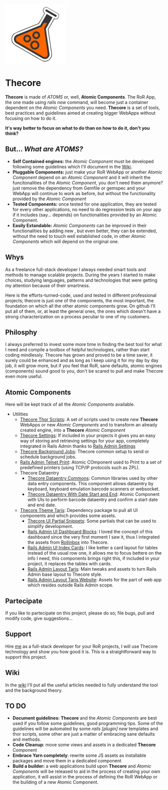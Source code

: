 ![Thecore Logo](https://github.com/gabrieletassoni/thecore_ui_layout_taris_website/raw/master/app/assets/images/logo.png)
# Thecore
**Thecore** is made of _ATOMS_ or, well, **Atomic Components**. 
The RoR App, the one made using _rails new_ command, will become just a container dependent on the _Atomic Components_ you need.
**Thecore** is a set of tools, best practices and guidelines aimed at creating bigger WebApps without focusing on how to do it.

**It's way better to focus on what to do than on how to do it, don't you think?**

## But... _What are ATOMS?_
 * **Self Contained engines:** the _Atomic Component_ must be developed following some guidelines which I'll document in the [Wiki](https://github.com/gabrieletassoni/thecore/wiki/Atomic_Component_Guidelines).
 * **Pluggable Components:** just make your RoR WebApp or another _Atomic Component_ depend on an _Atomic Component_ and it will inherit the funcitonalities of the _Atomic Component_, you don't need them anymore? just remove the dependency from Gemfile or gemspec and your WebApp will continue to work as before, but without the functionality provided by the _Atomic Component_
 * **Tested Components:** once tested for one application, they are tested for every other applications, no need to do regression tests on your app if it includes (say... depends) on functionalities provided by an Atomic Component.
 * **Easily Extandable:** _Atomic Components_ can be improved in their functionalities by adding new , but even better, they can be extended, without the need to touch well established code, in other _Atomic Components_ which will depend on the original one.
## Whys
As a freelance full-stack developer I always needed smart tools and methods to manage scalable projects. During the years I started to make choices, studying languages, patterns and technologies that were getting my attention because of their smartness.

Here is the efforts-turned-code, used and tested in different professional projects; thecore is just one of the  components, the most important, the foundation on which all the other atomic components grow. On github I'll put all of them, or, at least the general ones, the ones which doesn't have a strong characterization on a process peculiar to one of my customers.
## Philosphy
I always preferred to invest some more time in finding the best tool for what I need and compile a toolbox of helpful technologies, rather than start coding mindlessly. Thecore has grown and proved to be a time saver, it surely could be enhanced and as long as I keep using it for my day by day job, it will grow more, but if you feel that RoR, sane defaults, atomic engines (components) sound good to you, don't be scared to pull and make Thecore even more useful.
## Atomic Components
Here will be kept track of all the _Atomic Components_ available.
 * Utilities
    * [Thecore Thor Scripts](https://github.com/gabrieletassoni/thecore_thor_scripts): A set of scripts used to create new **Thecore** WebApps or new _Atomic Components_ and to transform an already created engine, into a **Thecore** _Atomic Component_
    * [Thecore Settings](https://github.com/gabrieletassoni/thecore_settings): If included in your projects it gives you an easy way of storing and retrieving settings for your app, completely integrated in Rails Admin thanks to [Rails Admin Settings](https://github.com/rs-pro/rails_admin_settings)
    * [Thecore Background Jobs](https://github.com/gabrieletassoni/thecore_background_jobs): Thecore common setup to send or schedule background jobs.
    * [Rails Admin Telnet Print](https://github.com/gabrieletassoni/rails_admin_telnet_print): Atomic COmponent used to Print to a set of predefined printers (using TCP/IP protocols such as ZPL).
    * Thecore Dataentry
        * [Thecore Dataentry Commons](https://github.com/gabrieletassoni/thecore_dataentry_commons): Common libraries used by other data entry components. This component allows dataentry by keyboard, keyboard emulation barcode scanners or websocket.
        * [Thecore Dataentry With Date Start and End](https://github.com/gabrieletassoni/thecore_dataentry_with_date_start_and_end): Atomic Component with UIs to perform barcode dataentry and confirm a start date and end date.
    * [Thecore Theme Taris](https://github.com/gabrieletassoni/thecore_theme_taris): Dependency package to pull all UI components and which provides some assets.
        * [Thecore UI Partial Snippets](https://github.com/gabrieletassoni/thecore_ui_partial_snippets): Some partials that can be used to simplify development.
        * [Rails Admin UI Dashboard Blocks](rails_admin_uihttps://github.com/gabrieletassoni/rails_admin_ui_dashboard_blocks_dashboard_blocks): I loved the concept of this dashboard since the very first moment I saw it, thus I integrated the assets from [Rollinbox](https://github.com/rollincode/rollinbox) into Thecore.
        * [Rails Admin UI Index Cards](https://github.com/gabrieletassoni/rails_admin_ui_index_cards): I like better a card layout for tables instead of the usual row one, it allows me to focus bettere on the info I need, this components brings right this, if included in your project, it replaces the tables with cards.
        * [Rails Admin Layout Taris](https://github.com/gabrieletassoni/rails_admin_ui_layout_taris): Main tweaks and assets to turn Rails Admin base layout to Thecore style.
        * [Rails Admin Layout Taris Website](https://github.com/gabrieletassoni/thecore_ui_layout_taris_website): Assets for the part of web app which resides outside Rails Admin scope.
## Partecipate
If you like to partecipate on this project, please do so; file bugs, pull and modify code, give suggestions...
## Support
Hire [me](mailto:gabriele.tassoni@gmail.com) as a full-stack developer for your RoR projects, I will use Thecore technology and show you how good it is. This is a straightforward way to support this project.
## Wiki
In the [wiki](https://github.com/gabrieletassoni/thecore/wiki) I'll put all the useful articles needed to fully understand the tool and the background theory.
## TO DO
 * **Document guidelines:** **Thecore** and the _Atomic Components_ are best used if you follow some guidelines, good programming tips. Some of the guidelines will be automated by some _rails [plugin] new_ templates and thor scripts, some other are just a matter of embracing sane defaults and methods.
 * **Code Cleanup**: move some views and assets in a dedicated **Thecore** Component
 * **Embrace Yarn completely**: rewrite some JS assets as installable packages and move them in a dedicated component
 * **Build a builder:** a web applications build upon **Thecore** and _Atomic Components_ will be released to aid in the process of creating your own application, it will assist in the process of defining the RoR WebApp or the building of a new Atomic Component.
